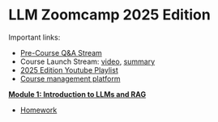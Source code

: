 # LLM Zoomcamp 2025 Edition

Important links:

- [Pre-Course Q&A Stream](https://www.youtube.com/watch?v=YuxVHZ88hfg&list=PL3MmuxUbc_hKiIVNf7DeEt_tGjypOYtKV)
- Course Launch Stream: [video](https://www.youtube.com/live/FgnelhEJFj0), [summary](/cohorts/2025/course-launch-stream-summary.md)
- [2025 Edition Youtube Playlist](https://www.youtube.com/playlist?list=PL3MmuxUbc_hIoBpuc900htYF4uhEAbaT-)
- [Course management platform](https://courses.datatalks.club/llm-zoomcamp-2025/)


[**Module 1: Introduction to LLMs and RAG**](01-intro)

* [Homework](01-intro/homework.md)


